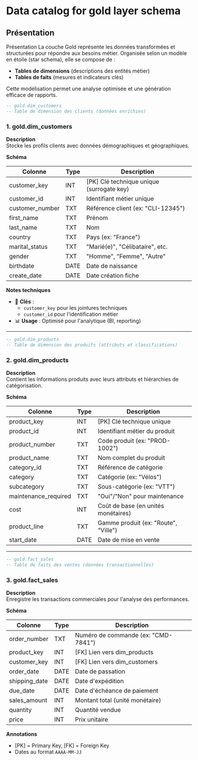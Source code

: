 # Data catalog for gold layer schema 

## Présentation 
Présentation
La couche Gold représente les données transformées et structurées pour répondre aux besoins métier. Organisée selon un modèle en étoile (star schema), elle se compose de :

- **Tables de dimensions** (descriptions des entités métier)
- **Tables de faits** (mesures et indicateurs clés)

Cette modélisation permet une analyse optimisée et une génération efficace de rapports.

```sql
-- gold.dim_customers
-- Table de dimension des clients (données enrichies)
```

### **1. gold.dim_customers**  
**Description**  
Stocke les profils clients avec données démographiques et géographiques.  

**Schéma**  

| Colonne           | Type   | Description                                  |
|-------------------|--------|----------------------------------------------|
| customer_key      | INT    | [PK] Clé technique unique (surrogate key)    |
| customer_id       | INT    | Identifiant métier unique                   |
| customer_number   | TXT    | Référence client (ex: "CLI-12345")          |
| first_name        | TXT    | Prénom                                      |
| last_name         | TXT    | Nom                                         |
| country           | TXT    | Pays (ex: "France")                         |
| marital_status    | TXT    | "Marié(e)", "Célibataire", etc.             |
| gender            | TXT    | "Homme", "Femme", "Autre"                   |
| birthdate         | DATE   | Date de naissance                           |
| create_date       | DATE   | Date création fiche                         |

**Notes techniques**  
- 🔑 **Clés** :  
  - `customer_key` pour les jointures techniques  
  - `customer_id` pour l'identification métier  
- 📊 **Usage** : Optimisé pour l'analytique (BI, reporting)  

---

```sql
-- gold.dim_products
-- Table de dimension des produits (attributs et classifications)
```

### **2. gold.dim_products**  
**Description**  
Contient les informations produits avec leurs attributs et hiérarchies de catégorisation.  

**Schéma**  

| Colonne              | Type   | Description                                  |
|----------------------|--------|----------------------------------------------|
| product_key          | INT    | [PK] Clé technique unique                   |
| product_id           | INT    | Identifiant métier du produit               |
| product_number       | TXT    | Code produit (ex: "PROD-1002")              |
| product_name         | TXT    | Nom complet du produit                      |
| category_id          | TXT    | Référence de catégorie                      |
| category             | TXT    | Catégorie (ex: "Vélos")                     |
| subcategory          | TXT    | Sous-catégorie (ex: "VTT")                  |
| maintenance_required | TXT    | "Oui"/"Non" pour maintenance                |
| cost                 | INT    | Coût de base (en unités monétaires)         |
| product_line         | TXT    | Gamme produit (ex: "Route", "Ville")        |
| start_date           | DATE   | Date de mise en vente                       |

---

```sql
-- gold.fact_sales
-- Table de faits des ventes (données transactionnelles)
```

### **3. gold.fact_sales**  
**Description**  
Enregistre les transactions commerciales pour l'analyse des performances.  

**Schéma**  

| Colonne         | Type   | Description                                  |
|-----------------|--------|----------------------------------------------|
| order_number    | TXT    | Numéro de commande (ex: "CMD-7841")         |
| product_key     | INT    | [FK] Lien vers dim_products                 |
| customer_key    | INT    | [FK] Lien vers dim_customers                |
| order_date      | DATE   | Date de passation                           |
| shipping_date   | DATE   | Date d'expédition                           |
| due_date        | DATE   | Date d'échéance de paiement                 |
| sales_amount    | INT    | Montant total (unité monétaire)             |
| quantity        | INT    | Quantité vendue                             |
| price           | INT    | Prix unitaire                               |

**Annotations**  
- [PK] = Primary Key, [FK] = Foreign Key  
- Dates au format `AAAA-MM-JJ`  

